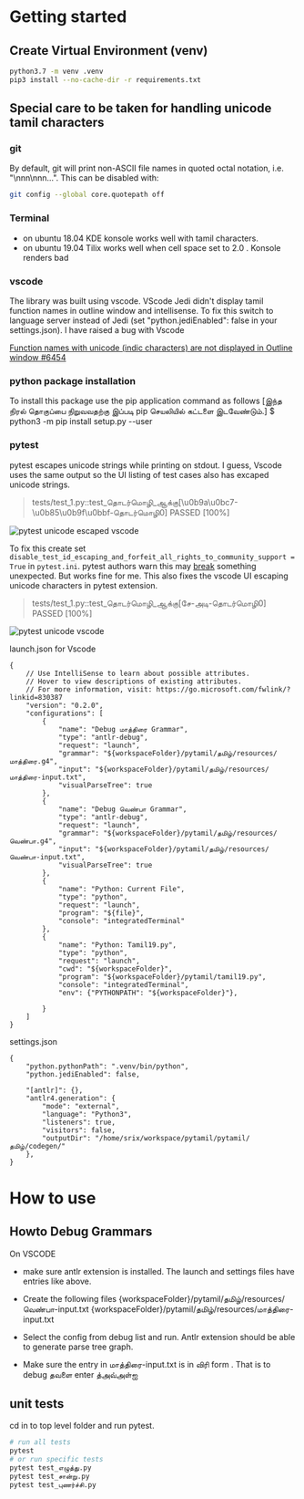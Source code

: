 # Getting started

## Create Virtual Environment (venv)
```bash
python3.7 -m venv .venv
pip3 install --no-cache-dir -r requirements.txt
```

## Special care to be taken for handling unicode tamil characters
### git
By default, git will print non-ASCII file names in quoted octal notation, i.e. "\nnn\nnn...". This can be disabled with:

```bash
git config --global core.quotepath off
```

### Terminal
* on ubuntu 18.04 KDE konsole works well with tamil characters.
* on ubuntu 19.04 Tilix works well when cell space set to 2.0 . Konsole renders bad

### vscode
The library was built using vscode. VScode Jedi didn't display tamil function names in outline window and intellisense. To fix this switch to language server instead of Jedi (set "python.jediEnabled": false in your settings.json). I have raised a bug with Vscode  

 [Function names with unicode (indic characters) are not displayed in Outline window #6454](https://github.com/microsoft/vscode-python/issues/6454)

### python package installation
To install this package use the pip application command as follows
[இந்த நிரல் தொகுப்பை நிறுவவதற்கு இப்படி pip செயலியில் கட்டளை இடவேண்டும்.]
$ python3 -m pip install setup.py  --user

### pytest
pytest escapes unicode strings while printing on stdout. I guess, Vscode uses the same output so the UI listing of test cases also has excaped unicode strings.

> tests/test_1.py::test_தொடர்மொழி_ஆக்கு[\u0b9a\u0bc7-\u0b85\u0b9f\u0bbf-தொடர்மொழி0] PASSED                 [100%]

![pytest unicode escaped vscode](https://user-images.githubusercontent.com/5801636/64475939-b2706f00-d1a6-11e9-8c74-e3834b2bcbd6.png)

To fix this create set `disable_test_id_escaping_and_forfeit_all_rights_to_community_support = True` in `pytest.ini`. pytest authors warn this may [break](https://github.com/pytest-dev/pytest/issues/5286) something unexpected. But works fine for me. This also fixes the vscode UI escaping unicode characters in pytest extension.

>tests/test_1.py::test_தொடர்மொழி_ஆக்கு[சே-அடி-தொடர்மொழி0] PASSED                                          [100%]

![pytest unicode vscode](https://user-images.githubusercontent.com/5801636/64476031-b2bd3a00-d1a7-11e9-89e5-3623709bee51.png)


launch.json for Vscode
```
{
    // Use IntelliSense to learn about possible attributes.
    // Hover to view descriptions of existing attributes.
    // For more information, visit: https://go.microsoft.com/fwlink/?linkid=830387
    "version": "0.2.0",
    "configurations": [
        {
            "name": "Debug மாத்திரை Grammar",
            "type": "antlr-debug",
            "request": "launch",
            "grammar": "${workspaceFolder}/pytamil/தமிழ்/resources/மாத்திரை.g4",
            "input": "${workspaceFolder}/pytamil/தமிழ்/resources/மாத்திரை-input.txt",
            "visualParseTree": true
        },
        {
            "name": "Debug வெண்பா Grammar",
            "type": "antlr-debug",
            "request": "launch",
            "grammar": "${workspaceFolder}/pytamil/தமிழ்/resources/வெண்பா.g4",
            "input": "${workspaceFolder}/pytamil/தமிழ்/resources/வெண்பா-input.txt",
            "visualParseTree": true
        },
        {
            "name": "Python: Current File",
            "type": "python",
            "request": "launch",
            "program": "${file}",
            "console": "integratedTerminal"
        },
        {
            "name": "Python: Tamil19.py",
            "type": "python",
            "request": "launch",
            "cwd": "${workspaceFolder}",
            "program": "${workspaceFolder}/pytamil/tamil19.py",
            "console": "integratedTerminal",
            "env": {"PYTHONPATH": "${workspaceFolder}"},

        }
    ]
}
```

settings.json
```
{
    "python.pythonPath": ".venv/bin/python",
    "python.jediEnabled": false,

    "[antlr]": {},
    "antlr4.generation": {
        "mode": "external",
        "language": "Python3",
        "listeners": true,
        "visitors": false,
        "outputDir": "/home/srix/workspace/pytamil/pytamil/தமிழ்/codegen/"
    },
}

```

# How to use

## Howto Debug Grammars

On VSCODE

* make sure antlr extension is installed. The launch and settings files have entries like above. 
* Create the following files
    {workspaceFolder}/pytamil/தமிழ்/resources/வெண்பா-input.txt
    {workspaceFolder}/pytamil/தமிழ்/resources/மாத்திரை-input.txt

* Select the config from debug list and run. Antlr extension should be able to generate parse tree graph.
* Make sure the entry in மாத்திரை-input.txt is in விரி form . That is to debug தவளை enter த்அவ்அள்ஐ


## unit tests
cd in to top level folder and run pytest.
```bash
# run all tests
pytest
# or run specific tests
pytest test_எழுத்து.py  
pytest test_சான்று.py
pytest test_புணர்ச்சி.py
```
